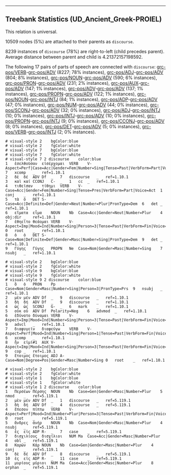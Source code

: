 

--------------------------------------------------------------------------------

## Treebank Statistics (UD_Ancient_Greek-PROIEL)

This relation is universal.

10509 nodes (5%) are attached to their parents as `discourse`.

8239 instances of `discourse` (78%) are right-to-left (child precedes parent).
Average distance between parent and child is 4.21372157198592.

The following 17 pairs of parts of speech are connected with `discourse`: [grc-pos/VERB]()-[grc-pos/ADV]() (8227; 78% instances), [grc-pos/ADJ]()-[grc-pos/ADV]() (804; 8% instances), [grc-pos/NOUN]()-[grc-pos/ADV]() (590; 6% instances), [grc-pos/PRON]()-[grc-pos/ADV]() (231; 2% instances), [grc-pos/AUX]()-[grc-pos/ADV]() (147; 1% instances), [grc-pos/ADV]()-[grc-pos/ADV]() (137; 1% instances), [grc-pos/PROPN]()-[grc-pos/ADV]() (122; 1% instances), [grc-pos/NOUN]()-[grc-pos/INTJ]() (84; 1% instances), [grc-pos/ADP]()-[grc-pos/ADV]() (47; 0% instances), [grc-pos/NUM]()-[grc-pos/ADV]() (44; 0% instances), [grc-pos/SCONJ]()-[grc-pos/ADV]() (32; 0% instances), [grc-pos/ADJ]()-[grc-pos/INTJ]() (10; 0% instances), [grc-pos/INTJ]()-[grc-pos/ADV]() (10; 0% instances), [grc-pos/PROPN]()-[grc-pos/INTJ]() (9; 0% instances), [grc-pos/CCONJ]()-[grc-pos/ADV]() (8; 0% instances), [grc-pos/DET]()-[grc-pos/ADV]() (5; 0% instances), [grc-pos/VERB]()-[grc-pos/INTJ]() (2; 0% instances).


~~~ conllu
# visual-style 2	bgColor:blue
# visual-style 2	fgColor:white
# visual-style 7	bgColor:blue
# visual-style 7	fgColor:white
# visual-style 7 2 discourse	color:blue
1	ἐσελθοῦσαν	εἰσέρχομαι	VERB	V-	Aspect=Perf|Case=Acc|Gender=Fem|Number=Sing|Tense=Past|VerbForm=Part|Voice=Act	7	xcomp	_	ref=1.10.1
2	δὲ	δέ	ADV	Df	_	7	discourse	_	ref=1.10.1
3	καὶ	καί	CCONJ	C-	_	1	cc	_	ref=1.10.1
4	τιθεῖσαν	τίθημι	VERB	V-	Case=Acc|Gender=Fem|Number=Sing|Tense=Pres|VerbForm=Part|Voice=Act	1	conj	_	ref=1.10.1
5	τὰ	ὁ	DET	S-	Case=Acc|Definite=Def|Gender=Neut|Number=Plur|PronType=Dem	6	det	_	ref=1.10.1
6	εἵματα	εἷμα	NOUN	Nb	Case=Acc|Gender=Neut|Number=Plur	4	obj:dir	_	ref=1.10.1
7	ἐθηεῖτο	θεάομαι	VERB	V-	Aspect=Imp|Mood=Ind|Number=Sing|Person=3|Tense=Past|VerbForm=Fin|Voice=Mid	0	root	_	ref=1.10.1
8	ὁ	ὁ	DET	S-	Case=Nom|Definite=Def|Gender=Masc|Number=Sing|PronType=Dem	9	det	_	ref=1.10.1
9	Γύγης	Γύγης	PROPN	Ne	Case=Nom|Gender=Masc|Number=Sing	7	nsubj	_	ref=1.10.1

~~~


~~~ conllu
# visual-style 2	bgColor:blue
# visual-style 2	fgColor:white
# visual-style 9	bgColor:blue
# visual-style 9	fgColor:white
# visual-style 9 2 discourse	color:blue
1	ὃ	ὁ	PRON	Pp	Case=Nom|Gender=Masc|Number=Sing|Person=3|PronType=Prs	9	nsubj	_	ref=1.10.1
2	μὲν	μέν	ADV	Df	_	9	discourse	_	ref=1.10.1
3	δὴ	δή	ADV	Df	_	9	discourse	_	ref=1.10.1
4	ὡς	ὡς	SCONJ	G-	_	6	mark	_	ref=1.10.1
5	οὐκ	οὐ	ADV	Df	Polarity=Neg	6	advmod	_	ref=1.10.1
6	ἐδύνατο	δύναμαι	VERB	V-	Aspect=Imp|Mood=Ind|Number=Sing|Person=3|Tense=Past|VerbForm=Fin|Voice=Mid	9	advcl	_	ref=1.10.1
7	διαφυγεῖν	διαφεύγω	VERB	V-	Aspect=Perf|Mood=Ind|Number=Sing|Person=1|Tense=Past|VerbForm=Fin|Voice=Act	6	xcomp	_	ref=1.10.1
8	ἦν	εἰμί#1	AUX	V-	Aspect=Imp|Mood=Ind|Number=Sing|Person=3|Tense=Past|VerbForm=Fin|Voice=Act	9	cop	_	ref=1.10.1
9	ἕτοιμος	ἕτοιμος	ADJ	A-	Case=Nom|Degree=Pos|Gender=Masc|Number=Sing	0	root	_	ref=1.10.1

~~~


~~~ conllu
# visual-style 2	bgColor:blue
# visual-style 2	fgColor:white
# visual-style 1	bgColor:blue
# visual-style 1	fgColor:white
# visual-style 1 2 discourse	color:blue
1	Περσέων	Πέρσης	NOUN	Nb	Case=Gen|Gender=Masc|Number=Plur	5	nmod	_	ref=5.119.1
2	μὲν	μέν	ADV	Df	_	1	discourse	_	ref=5.119.1
3	δὴ	δή	ADV	Df	_	4	discourse	_	ref=5.119.1
4	ἔπεσον	πίπτω	VERB	V-	Aspect=Perf|Mood=Ind|Number=Plur|Person=3|Tense=Past|VerbForm=Fin|Voice=Act	0	root	_	ref=5.119.1
5	ἄνδρες	ἀνήρ	NOUN	Nb	Case=Nom|Gender=Masc|Number=Plur	4	nsubj	_	ref=5.119.1
6	ἐς	εἰς	ADP	R-	_	7	case	_	ref=5.119.1
7	δισχιλίους	δισχίλιοι	NUM	Ma	Case=Acc|Gender=Masc|Number=Plur	4	obl	_	ref=5.119.1
8	Καρῶν	Κάρ	NOUN	Nb	Case=Gen|Gender=Masc|Number=Plur	4	conj	_	ref=5.119.1
9	δὲ	δέ	ADV	Df	_	8	discourse	_	ref=5.119.1
10	ἐς	εἰς	ADP	R-	_	11	case	_	ref=5.119.1
11	μυρίους	μύριοι	NUM	Ma	Case=Acc|Gender=Masc|Number=Plur	8	orphan	_	ref=5.119.1

~~~


